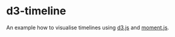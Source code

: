 d3-timeline
===========

An example how to visualise timelines using [d3.js](https://d3js.org/) and [moment.js](http://momentjs.com/).
